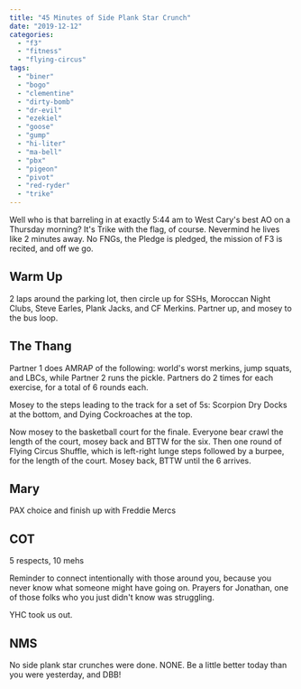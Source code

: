 ```yaml
---
title: "45 Minutes of Side Plank Star Crunch"
date: "2019-12-12"
categories: 
  - "f3"
  - "fitness"
  - "flying-circus"
tags: 
  - "biner"
  - "bogo"
  - "clementine"
  - "dirty-bomb"
  - "dr-evil"
  - "ezekiel"
  - "goose"
  - "gump"
  - "hi-liter"
  - "ma-bell"
  - "pbx"
  - "pigeon"
  - "pivot"
  - "red-ryder"
  - "trike"
---
```


Well who is that barreling in at exactly 5:44 am to West Cary's best AO on a Thursday morning? It's Trike with the flag, of course. Nevermind he lives like 2 minutes away. No FNGs, the Pledge is pledged, the mission of F3 is recited, and off we go.

## Warm Up

2 laps around the parking lot, then circle up for SSHs, Moroccan Night Clubs, Steve Earles, Plank Jacks, and CF Merkins. Partner up, and mosey to the bus loop.

## The Thang

Partner 1 does AMRAP of the following: world's worst merkins, jump squats, and LBCs, while Partner 2 runs the pickle. Partners do 2 times for each exercise, for a total of 6 rounds each.

Mosey to the steps leading to the track for a set of 5s: Scorpion Dry Docks at the bottom, and Dying Cockroaches at the top.

Now mosey to the basketball court for the finale. Everyone bear crawl the length of the court, mosey back and BTTW for the six. Then one round of Flying Circus Shuffle, which is left-right lunge steps followed by a burpee, for the length of the court. Mosey back, BTTW until the 6 arrives.

## Mary

PAX choice and finish up with Freddie Mercs

## COT

5 respects, 10 mehs

Reminder to connect intentionally with those around you, because you never know what someone might have going on. Prayers for Jonathan, one of those folks who you just didn't know was struggling.

YHC took us out.

## NMS

No side plank star crunches were done. NONE. Be a little better today than you were yesterday, and DBB!
